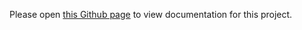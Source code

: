 Please open [this Github page](https://sourabhkhot.github.io/dbt_ELT_Airbnb) to view documentation for this project.
